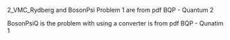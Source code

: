 2_VMC_Rydberg and BosonPsi Problem 1 are from pdf BQP - Quantum 2

BosonPsiQ is the problem with using a converter is from pdf BQP - Qunatim 1
